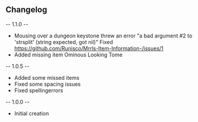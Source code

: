 ## Changelog

-- 1.1.0 --
* Mousing over a dungeon keystone threw an error "a bad argument #2 to 'strsplit' (string expected, got nil)" Fixed
	https://github.com/Runisco/Mrrls-Item-Information-/issues/1
* Added missing item Ominous Looking Tome

-- 1.0.5 -- 
* Added some missed items
* Fixed some spacing issues
* Fixed spellingerrors

-- 1.0.0 --
* Initial creation